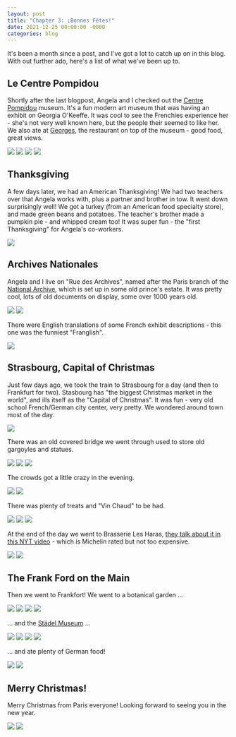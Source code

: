 ```yaml
---
layout: post
title: "Chapter 3: ¡Bonnes Fêtes!"
date: 2021-12-25 00:00:00 -0000
categories: blog
---
```


It's been a month since a post, and I've got a lot to catch up on in this blog. With out further ado, here's a list of what we've been up to. 

## Le Centre Pompidou

Shortly after the last blogpost, Angela and I checked out the [Centre Pompidou](https://www.centrepompidou.fr/en/) museum. It's a fun modern art museum that was having an exhibit on Georgia O'Keeffe. It was cool to see the Frenchies experience her - she's not very well known here, but the people their seemed to like her. We also ate at [Georges](https://restaurantgeorgesparis.com/en/), the restaurant on top of the museum - good food, great views. 

![](/assets/images/2021-12-25-paris-chapter3/cp1.jpg)
![](/assets/images/2021-12-25-paris-chapter3/cp2.jpg)
![](/assets/images/2021-12-25-paris-chapter3/cp3.jpg)
![](/assets/images/2021-12-25-paris-chapter3/cp4.jpg)

## Thanksgiving

A few days later, we had an American Thanksgiving! We had two teachers over that Angela works with, plus a partner and brother in tow. It went down surprisingly well! We got a turkey (from an American food specialty store), and made green beans and potatoes. The teacher's brother made a pumpkin pie - and whipped cream too! It was super fun - the "first Thanksgiving" for Angela's co-workers. 

![](/assets/images/2021-12-25-paris-chapter3/tg1.jpg)

## Archives Nationales

Angela and I live on "Rue des Archives", named after the Paris branch of the [National Archive](https://www.archives-nationales.culture.gouv.fr/en_GB/web/guest/site-de-paris), which is set up in some old prince's estate. It was pretty cool, lots of old documents on display, some over 1000 years old. 

![](/assets/images/2021-12-25-paris-chapter3/na1.jpg)
![](/assets/images/2021-12-25-paris-chapter3/na3.jpg)

There were English translations of some French exhibit descriptions - this one was the funniest "Franglish". 

![](/assets/images/2021-12-25-paris-chapter3/na2.jpg)

## Strasbourg, Capital of Christmas

Just few days ago, we took the train to Strasbourg for a day (and then to Frankfurt for two). Stasbourg has "the biggest Christmas market in the world", and ills itself as the "Capital of Christmas". It was fun - very old school French/German city center, very pretty. We wondered around town most of the day.

![](/assets/images/2021-12-25-paris-chapter3/sb1.jpg)

There was an old covered bridge we went through used to store old gargoyles and statues. 

![](/assets/images/2021-12-25-paris-chapter3/sb2.jpg)
![](/assets/images/2021-12-25-paris-chapter3/sb3.jpg)
![](/assets/images/2021-12-25-paris-chapter3/sb4.jpg)

The crowds got a little crazy in the evening. 

![](/assets/images/2021-12-25-paris-chapter3/sb5.jpg)
![](/assets/images/2021-12-25-paris-chapter3/sb6.jpg)

There was plenty of treats and "Vin Chaud" to be had. 

![](/assets/images/2021-12-25-paris-chapter3/sb7.jpg)
![](/assets/images/2021-12-25-paris-chapter3/sb8.jpg)
![](/assets/images/2021-12-25-paris-chapter3/sb9.jpg)


At the end of the day we went to Brasserie Les Haras, [they talk about it in this NYT video](https://www.youtube.com/watch?v=w4oRS-72INY&ab_channel=TheNewYorkTimes) - which is Michelin rated but not too expensive. 

![](/assets/images/2021-12-25-paris-chapter3/sb10.jpg)
![](/assets/images/2021-12-25-paris-chapter3/sb11.jpg)


## The Frank Ford on the Main

Then we went to Frankfort! We went to a botanical garden ...

![](/assets/images/2021-12-25-paris-chapter3/ff3.jpg)
![](/assets/images/2021-12-25-paris-chapter3/ff4.jpg)
![](/assets/images/2021-12-25-paris-chapter3/ff5.jpg)
![](/assets/images/2021-12-25-paris-chapter3/ff6.jpg)

... and the [Städel Museum](https://www.staedelmuseum.de/en) ...

![](/assets/images/2021-12-25-paris-chapter3/ff2.jpg)
![](/assets/images/2021-12-25-paris-chapter3/ff7.jpg)
![](/assets/images/2021-12-25-paris-chapter3/ff8.jpg)
![](/assets/images/2021-12-25-paris-chapter3/ff9.jpg)

... and ate plenty of German food!

![](/assets/images/2021-12-25-paris-chapter3/ff1.jpg)
![](/assets/images/2021-12-25-paris-chapter3/ff10.jpg)

## Merry Christmas!

Merry Christmas from Paris everyone! Looking forward to seeing you in the new year.

![](/assets/images/2021-12-25-paris-chapter3/px1.jpg)
![](/assets/images/2021-12-25-paris-chapter3/px2.jpg)





